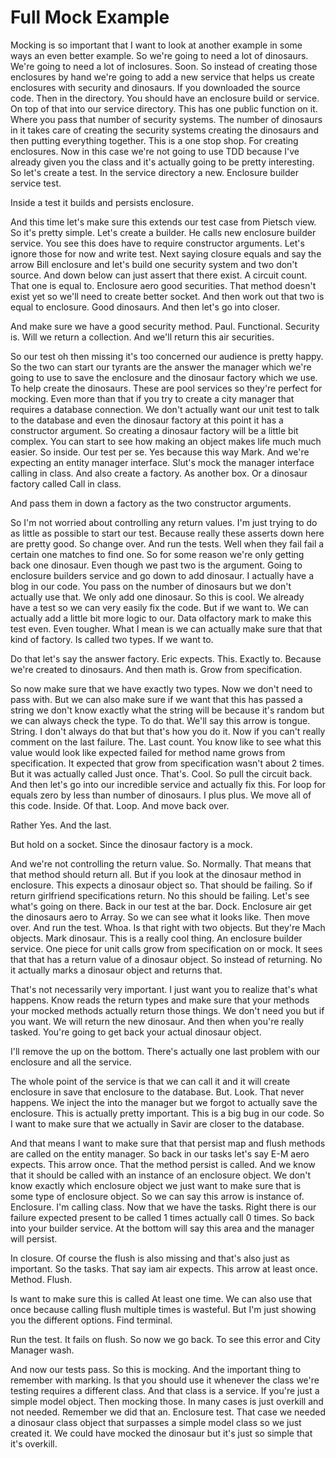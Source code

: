 # Full Mock Example

Mocking is so important that I want to look at another example in some ways an
even better example. So we're going to need a lot of dinosaurs. We're going to
need a lot of inclosures. Soon. So instead of creating those enclosures by hand
we're going to add a new service that helps us create enclosures with security
and dinosaurs. If you downloaded the source code. Then in the directory. You
should have an enclosure build or service. On top of that into our service
directory. This has one public function on it. Where you pass that number of
security systems. The number of dinosaurs in it takes care of creating the
security systems creating the dinosaurs and then putting everything together.
This is a one stop shop. For creating enclosures. Now in this case we're not
going to use TDD because I've already given you the class and it's actually
going to be pretty interesting. So let's create a test. In the service
directory a new. Enclosure builder service test.

Inside a test it builds and persists enclosure.

And this time let's make sure this extends our test case from Pietsch view. So
it's pretty simple. Let's create a builder. He calls new enclosure builder
service. You see this does have to require constructor arguments. Let's ignore
those for now and write test. Next saying closure equals and say the arrow Bill
enclosure and let's build one security system and two don't source. And down
below can just assert that there exist. A circuit count. That one is equal to.
Enclosure aero good securities. That method doesn't exist yet so we'll need to
create better socket. And then work out that two is equal to enclosure. Good
dinosaurs. And then let's go into closer.

And make sure we have a good security method. Paul. Functional. Security is.
Will we return a collection. And we'll return this air securities.

So our test oh then missing it's too concerned our audience is pretty happy. So
the two can start our tyrants are the answer the manager which we're going to
use to save the enclosure and the dinosaur factory which we use. To help create
the dinosaurs. These are pool services so they're perfect for mocking. Even
more than that if you try to create a city manager that requires a database
connection. We don't actually want our unit test to talk to the database and
even the dinosaur factory at this point it has a constructor argument. So
creating a dinosaur factory will be a little bit complex. You can start to see
how making an object makes life much much easier. So inside. Our test per se.
Yes because this way Mark. And we're expecting an entity manager interface.
Slut's mock the manager interface calling in class. And also create a factory.
As another box. Or a dinosaur factory called Call in class.

And pass them in down a factory as the two constructor arguments.

So I'm not worried about controlling any return values. I'm just trying to do
as little as possible to start our test. Because really these asserts down here
are pretty good. So change over. And run the tests. Well when they fail fail a
certain one matches to find one. So for some reason we're only getting back one
dinosaur. Even though we past two is the argument. Going to enclosure builders
service and go down to add dinosaur. I actually have a blog in our code. You
pass on the number of dinosaurs but we don't actually use that. We only add one
dinosaur. So this is cool. We already have a test so we can very easily fix the
code. But if we want to. We can actually add a little bit more logic to our.
Data olfactory mark to make this test even. Even tougher. What I mean is we can
actually make sure that that kind of factory. Is called two types. If we want
to.

Do that let's say the answer factory. Eric expects. This. Exactly to. Because
we're created to dinosaurs. And then math is. Grow from specification.

So now make sure that we have exactly two types. Now we don't need to pass
with. But we can also make sure if we want that this has passed a string we
don't know exactly what the string will be because it's random but we can
always check the type. To do that. We'll say this arrow is tongue. String. I
don't always do that but that's how you do it. Now if you can't really comment
on the last failure. The. Last count. You know like to see what this value
would look like expected failed for method name grows from specification. It
expected that grow from specification wasn't about 2 times. But it was actually
called Just once. That's. Cool. So pull the circuit back. And then let's go
into our incredible service and actually fix this. For loop for equals zero by
less than number of dinosaurs. I plus plus. We move all of this code. Inside.
Of that. Loop. And move back over.

Rather Yes. And the last.

But hold on a socket. Since the dinosaur factory is a mock.

And we're not controlling the return value. So. Normally. That means that that
method should return all. But if you look at the dinosaur method in enclosure.
This expects a dinosaur object so. That should be failing. So if return
girlfriend specifications return. No this should be failing. Let's see what's
going on there. Back in our test at the bar. Dock. Enclosure air get the
dinosaurs aero to Array. So we can see what it looks like. Then move over. And
run the test. Whoa. Is that right with two objects. But they're Mach objects.
Mark dinosaur. This is a really cool thing. An enclosure builder service. One
piece for unit calls grow from specification on or mock. It sees that that has
a return value of a dinosaur object. So instead of returning. No it actually
marks a dinosaur object and returns that.

That's not necessarily very important. I just want you to realize that's what
happens. Know reads the return types and make sure that your methods your
mocked methods actually return those things. We don't need you but if you want.
We will return the new dinosaur. And then when you're really tasked. You're
going to get back your actual dinosaur object.

I'll remove the up on the bottom. There's actually one last problem with our
enclosure and all the service.

The whole point of the service is that we can call it and it will create
enclosure in save that enclosure to the database. But. Look. That never
happens. We inject the into the manager but we forgot to actually save the
enclosure. This is actually pretty important. This is a big bug in our code. So
I want to make sure that we actually in Savir are closer to the database.

And that means I want to make sure that that persist map and flush methods are
called on the entity manager. So back in our tasks let's say E-M aero expects.
This arrow once. That the method persist is called. And we know that it should
be called with an instance of an enclosure object. We don't know exactly which
enclosure object we just want to make sure that is some type of enclosure
object. So we can say this arrow is instance of. Enclosure. I'm calling class.
Now that we have the tasks. Right there is our failure expected present to be
called 1 times actually call 0 times. So back into your builder service. At the
bottom will say this area and the manager will persist.

In closure. Of course the flush is also missing and that's also just as
important. So the tasks. That say iam air expects. This arrow at least once.
Method. Flush.

Is want to make sure this is called At least one time. We can also use that
once because calling flush multiple times is wasteful. But I'm just showing you
the different options. Find terminal.

Run the test. It fails on flush. So now we go back. To see this error and City
Manager wash.

And now our tests pass. So this is mocking. And the important thing to remember
with marking. Is that you should use it whenever the class we're testing
requires a different class. And that class is a service. If you're just a
simple model object. Then mocking those. In many cases is just overkill and not
needed. Remember we did that an. Enclosure test. That case we needed a dinosaur
class object that surpasses a simple model class so we just created it. We
could have mocked the dinosaur but it's just so simple that it's overkill.
